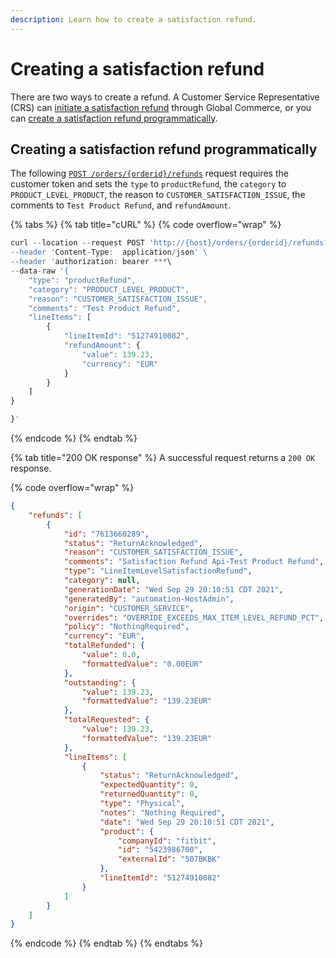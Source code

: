 ```yaml
---
description: Learn how to create a satisfaction refund.
---
```


# Creating a satisfaction refund

There are two ways to create a refund. A Customer Service Representative (CRS) can [initiate a satisfaction refund](https://help.digitalriver.com/help/gc/Customer-Service/Initiating-a-refund.htm#HowToInitiateARefund) through Global Commerce, or you can [create a satisfaction refund programmatically](creating-a-satisfaction-refund.md#creating-a-satisfaction-refund-programmatically).

## Creating a satisfaction refund programmatically

The following [`POST /orders/{orderid}/refunds`](https://www.digitalriver.com/docs/commerce-api-reference/#tag/Refunds/paths/\~1orders\~1{orderId}\~1refunds/post) request requires the customer token and sets the `type` to `productRefund`, the `category` to `PRODUCT_LEVEL_PRODUCT`, the reason to `CUSTOMER_SATISFACTION_ISSUE`, the comments to `Test Product Refund`, and `refundAmount`.

{% tabs %}
{% tab title="cURL" %}
{% code overflow="wrap" %}
```javascript
curl --location --request POST 'http://{host}/orders/{orderid}/refunds?token={the customer's token}' \
--header 'Content-Type:  application/json' \
--header 'authorization: bearer ***\
--data-raw '{
    "type": "productRefund",
    "category": "PRODUCT_LEVEL_PRODUCT",
    "reason": "CUSTOMER_SATISFACTION_ISSUE",
    "comments": "Test Product Refund",
    "lineItems": [
        {
            "lineItemId": "51274910082",
            "refundAmount": {
                "value": 139.23,
                "currency": "EUR"
            }
        }
    ]
}

}'
```
{% endcode %}
{% endtab %}

{% tab title="200 OK response" %}
A successful request returns a `200 OK` response.

{% code overflow="wrap" %}
```json
{
    "refunds": [
        {
            "id": "7613660289",
            "status": "ReturnAcknowledged",
            "reason": "CUSTOMER_SATISFACTION_ISSUE",
            "comments": "Satisfaction Refund Api-Test Product Refund",
            "type": "LineItemLevelSatisfactionRefund",
            "category": null,
            "generationDate": "Wed Sep 29 20:10:51 CDT 2021",
            "generatedBy": "automation-HostAdmin",
            "origin": "CUSTOMER_SERVICE",
            "overrides": "OVERRIDE_EXCEEDS_MAX_ITEM_LEVEL_REFUND_PCT",
            "policy": "NothingRequired",
            "currency": "EUR",
            "totalRefunded": {
                "value": 0.0,
                "formattedValue": "0.00EUR"
            },
            "outstanding": {
                "value": 139.23,
                "formattedValue": "139.23EUR"
            },
            "totalRequested": {
                "value": 139.23,
                "formattedValue": "139.23EUR"
            },
            "lineItems": [
                {
                    "status": "ReturnAcknowledged",
                    "expectedQuantity": 0,
                    "returnedQuantity": 0,
                    "type": "Physical",
                    "notes": "Nothing Required",
                    "date": "Wed Sep 29 20:10:51 CDT 2021",
                    "product": {
                        "companyId": "fitbit",
                        "id": "5423986700",
                        "externalId": "507BKBK"
                    },
                    "lineItemId": "51274910082"
                }
            ]
        }
    ]
}
```
{% endcode %}
{% endtab %}
{% endtabs %}
